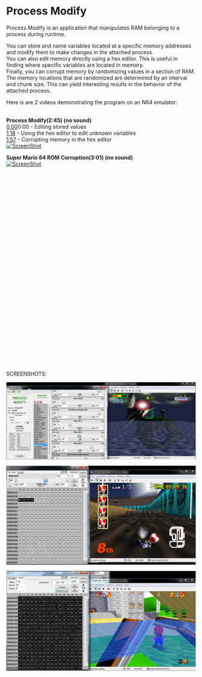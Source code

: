 # Process Modify

Process Modify is an application that manipulates RAM belonging to a process during runtime.

You can store and name variables located at a specific memory addresses and modify them to make changes in the attached process.<br>
You can also edit memory directly using a hex editor. This is useful in finding where specific variables are located in memory.<br>
Finally, you can corrupt memory by randomizing values in a section of RAM. The memory locations that are randomized are determined by an interval and chunk size. This can yield interesting results in the behavior of the attached process.

Here is are 2 videos demonstrating the program on an N64 emulator:<br><br>

**Process Modify(2:45) (no sound)**<br>
[0.00](http://www.youtube.com/watch?v=SKN5lbidbXc)0:00 - Editing stored values <br>
[1:18](http://www.youtube.com/watch?v=SKN5lbidbXc&t=1m18s) - Using the hex editor to edit unknown variables <br>
[1:57](http://www.youtube.com/watch?v=SKN5lbidbXc&t=1m57s) - Corrupting memory in the hex editor <br>
[![ScreenShot](http://img.youtube.com/vi/SKN5lbidbXc/0.jpg)](https://www.youtube.com/watch?v=SKN5lbidbXc)

**Super Mario 64 ROM Corruption(3:01) (no sound)**<br>
[![ScreenShot](http://img.youtube.com/vi/AclNAJOJo1o/0.jpg)](https://www.youtube.com/watch?v=AclNAJOJo1o)

<iframe width="854" height="510" src="" frameborder="0" allowfullscreen></iframe>

SCREENSHOTS:

![Alt text](SCREENSHOTS/pm0.png?raw=true "Screenshot 1")

![Alt text](SCREENSHOTS/pm2.png?raw=true "Screenshot 2")

![Alt text](SCREENSHOTS/pm3.png?raw=true "Screenshot 3")


